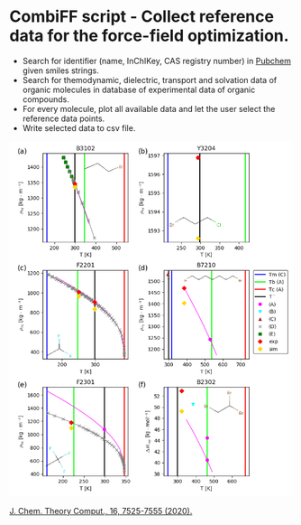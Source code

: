 # CombiFF script - Collect reference data for the force-field optimization.

* Search for identifier (name, InChIKey, CAS registry number) in [Pubchem](https://pubchem.ncbi.nlm.nih.gov/) given smiles strings.
* Search for themodynamic, dielectric, transport and solvation data of organic molecules in database of experimental data of organic compounds.
* For every molecule, plot all available data and let the user select the reference data points.
* Write selected data to csv file.

![](/images/chap_1_vic.png)

[J. Chem. Theory Comput., 16, 7525-​7555 (2020).](https://pubs.acs.org/doi/10.1021/acs.jctc.0c00683)

